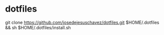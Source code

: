 # dotfiles
git clone https://github.com/josedejesuschavez/dotfiles.git $HOME/.dotfiles && sh $HOME/.dotfiles/install.sh
